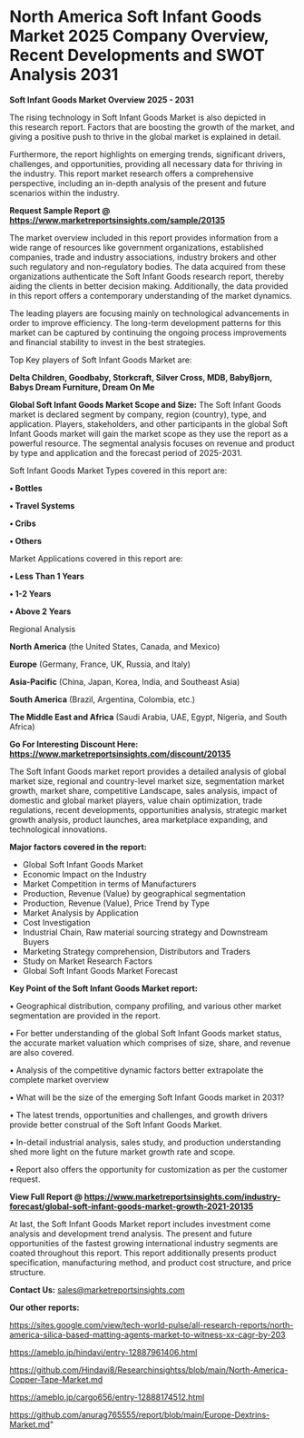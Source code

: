 # North America Soft Infant Goods Market 2025 Company Overview, Recent Developments and SWOT Analysis 2031

<Strong> Soft Infant Goods Market Overview 2025 - 2031</strong>

The rising technology in Soft Infant Goods Market is also depicted in this research report. Factors that are boosting the growth of the market, and giving a positive push to thrive in the global market is explained in detail.

Furthermore, the report highlights on emerging trends, significant drivers, challenges, and opportunities, providing all necessary data for thriving in the industry. This report market research offers a comprehensive perspective, including an in-depth analysis of the present and future scenarios within the industry.

<strong>Request Sample Report @ <a href=https://www.marketreportsinsights.com/sample/20135>https://www.marketreportsinsights.com/sample/20135</a></strong>

The market overview included in this report provides information from a wide range of resources like government organizations, established companies, trade and industry associations, industry brokers and other such regulatory and non-regulatory bodies. The data acquired from these organizations authenticate the Soft Infant Goods research report, thereby aiding the clients in better decision making. Additionally, the data provided in this report offers a contemporary understanding of the market dynamics.

The leading players are focusing mainly on technological advancements in order to improve efficiency. The long-term development patterns for this market can be captured by continuing the ongoing process improvements and financial stability to invest in the best strategies.

Top Key players of Soft Infant Goods Market are:

<strong>Delta Children, Goodbaby, Storkcraft, Silver Cross, MDB, BabyBjorn, Babys Dream Furniture, Dream On Me</strong>

<strong><b>Global Soft Infant Goods Market Scope and Size:</b></strong>
The Soft Infant Goods market is declared segment by company, region (country), type, and application. Players, stakeholders, and other participants in the global Soft Infant Goods market will gain the market scope as they use the report as a powerful resource. The segmental analysis focuses on revenue and product by type and application and the forecast period of 2025-2031.

Soft Infant Goods Market Types covered in this report are:

<strong>• Bottles

• Travel Systems

• Cribs

• Others</strong>

Market Applications covered in this report are:

<strong>• Less Than 1 Years

• 1-2 Years

• Above 2 Years</strong> 

Regional Analysis

<strong>North America</strong> (the United States, Canada, and Mexico)

<strong>Europe</strong> (Germany, France, UK, Russia, and Italy)

<strong>Asia-Pacific</strong> (China, Japan, Korea, India, and Southeast Asia)

<strong>South America</strong> (Brazil, Argentina, Colombia, etc.)

<strong>The Middle East and Africa</strong> (Saudi Arabia, UAE, Egypt, Nigeria, and South Africa)

<strong>Go For Interesting Discount Here: <a href=https://www.marketreportsinsights.com/discount/20135>https://www.marketreportsinsights.com/discount/20135</a></strong>

The Soft Infant Goods market report provides a detailed analysis of global market size, regional and country-level market size, segmentation market growth, market share, competitive Landscape, sales analysis, impact of domestic and global market players, value chain optimization, trade regulations, recent developments, opportunities analysis, strategic market growth analysis, product launches, area marketplace expanding, and technological innovations.

<strong><b>Major factors covered in the report:</b></strong>
<ul>
  <li>Global Soft Infant Goods Market </li>
  <li>Economic Impact on the Industry</li>
  <li>Market Competition in terms of Manufacturers</li>
  <li>Production, Revenue (Value) by geographical segmentation</li>
  <li>Production, Revenue (Value), Price Trend by Type</li>
  <li>Market Analysis by Application</li>
  <li>Cost Investigation</li>
  <li>Industrial Chain, Raw material sourcing strategy and Downstream Buyers</li>
  <li>Marketing Strategy comprehension, Distributors and Traders</li>
  <li>Study on Market Research Factors</li>
  <li>Global Soft Infant Goods Market Forecast</li>
</ul>

<strong><b>Key Point of the Soft Infant Goods Market report:</b></strong>

• Geographical distribution, company profiling, and various other market segmentation are provided in the report.

• For better understanding of the global Soft Infant Goods market status, the accurate market valuation which comprises of size, share, and revenue are also covered.

• Analysis of the competitive dynamic factors better extrapolate the complete market overview

• What will be the size of the emerging Soft Infant Goods market in 2031?

• The latest trends, opportunities and challenges, and growth drivers provide better construal of the Soft Infant Goods Market.

• In-detail industrial analysis, sales study, and production understanding shed more light on the future market growth rate and scope.

• Report also offers the opportunity for customization as per the customer request.

<strong><b>View Full Report @ <a href=https://www.marketreportsinsights.com/industry-forecast/global-soft-infant-goods-market-growth-2021-20135>https://www.marketreportsinsights.com/industry-forecast/global-soft-infant-goods-market-growth-2021-20135</a></b></strong>


At last, the Soft Infant Goods Market report includes investment come analysis and development trend analysis. The present and future opportunities of the fastest growing international industry segments are coated throughout this report. This report additionally presents product specification, manufacturing method, and product cost structure, and price structure.

<strong>Contact Us:</strong>
sales@marketreportsinsights.com

<strong>Our other reports:</strong>

<a href=https://sites.google.com/view/tech-world-pulse/all-research-reports/north-america-silica-based-matting-agents-market-to-witness-xx-cagr-by-203>https://sites.google.com/view/tech-world-pulse/all-research-reports/north-america-silica-based-matting-agents-market-to-witness-xx-cagr-by-203</a>

<a href=https://ameblo.jp/hindavi/entry-12887961406.html>https://ameblo.jp/hindavi/entry-12887961406.html</a>

<a href=https://github.com/Hindavi8/Researchinsightss/blob/main/North-America-Copper-Tape-Market.md>https://github.com/Hindavi8/Researchinsightss/blob/main/North-America-Copper-Tape-Market.md</a>

<a href=https://ameblo.jp/cargo656/entry-12888174512.html>https://ameblo.jp/cargo656/entry-12888174512.html</a>

<a href=https://github.com/anurag765555/report/blob/main/Europe-Dextrins-Market.md>https://github.com/anurag765555/report/blob/main/Europe-Dextrins-Market.md</a>"
